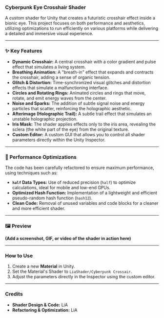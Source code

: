 ### Cyberpunk Eye Crosshair Shader

A custom shader for Unity that creates a futuristic crosshair effect inside a bionic eye. This project focuses on both performance and aesthetics, utilizing optimizations to run efficiently on various platforms while delivering a detailed and immersive visual experience.

---

### ✨ Key Features

-   **Dynamic Crosshair:** A central crosshair with a color gradient and pulse effect that simulates a living system.
-   **Breathing Animation:** A "breath-in" effect that expands and contracts the crosshair, adding a sense of organic tension.
-   **Glitch & Distortion:** Time-synchronized visual glitches and distortion effects that simulate a malfunctioning interface.
-   **Circles and Rotating Rings:** Animated circles and rings that move, rotate, and emit energy waves from the center.
-   **Noise and Sparks:** The addition of subtle signal noise and energy particles that scatter, reinforcing the holographic aesthetic.
-   **Afterimage (Holographic Trail):** A subtle trail effect that simulates an unstable holographic projection.
-   **Iris Mask:** The shader applies effects only to the iris area, revealing the sclera (the white part of the eye) from the original texture.
-   **Custom Editor:** A custom GUI that allows you to control all shader parameters directly within the Unity Inspector.

---

### 🚀 Performance Optimizations

The code has been carefully refactored to ensure maximum performance, using techniques such as:
-   **`half` Data Types:** Use of reduced precision (`half`) to optimize calculations, ideal for mobile and low-end GPUs.
-   **Optimized Hash Function:** Implementation of a lightweight and efficient pseudo-random hash function (`hash12`).
-   **Clean Code:** Removal of unused variables and code blocks for a cleaner and more efficient shader.

---

### 🖼️ Preview

**(Add a screenshot, GIF, or video of the shader in action here)**

---

### How to Use

1.  Create a new **Material** in Unity.
2.  Set the Material's Shader to `LiaShader/Cyberpunk Crossair`.
3.  Adjust the parameters directly in the Inspector using the custom editor.

---

### Credits

-   **Shader Design & Code:** LiA
-   **Refactoring & Optimization:** LiA
